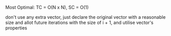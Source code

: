 Most Optimal: TC = O(N x N), SC = O(1)

don't use any extra vector, just declare the original
vector with a reasonable size and allot future
iterations with the size of i + 1, and utilise vector's
properties